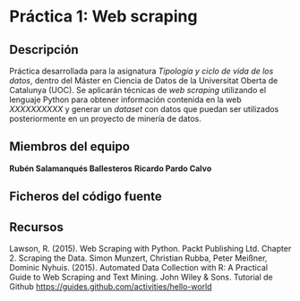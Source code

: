 # Práctica 1: Web scraping

## Descripción

Práctica desarrollada para la asignatura _Tipología y ciclo de vida de los datos_, dentro del Máster en Ciencia de Datos de la Universitat Oberta de Catalunya (UOC). Se aplicarán técnicas de _web scraping_ utilizando el lenguaje  Python para obtener información contenida en la web _XXXXXXXXXX_ y generar un _dataset_ con datos que puedan ser utilizados posteriormente en un proyecto de minería de datos.

## Miembros del equipo

**Rubén Salamanqués Ballesteros**
**Ricardo Pardo Calvo**

## Ficheros del código fuente


## Recursos

Lawson, R. (2015). Web Scraping with Python. Packt Publishing Ltd. Chapter 2. Scraping the Data.
Simon Munzert, Christian Rubba, Peter Meißner, Dominic Nyhuis. (2015). Automated Data Collection with R: A Practical Guide to Web Scraping and Text Mining. John Wiley & Sons.
Tutorial de Github https://guides.github.com/activities/hello-world
